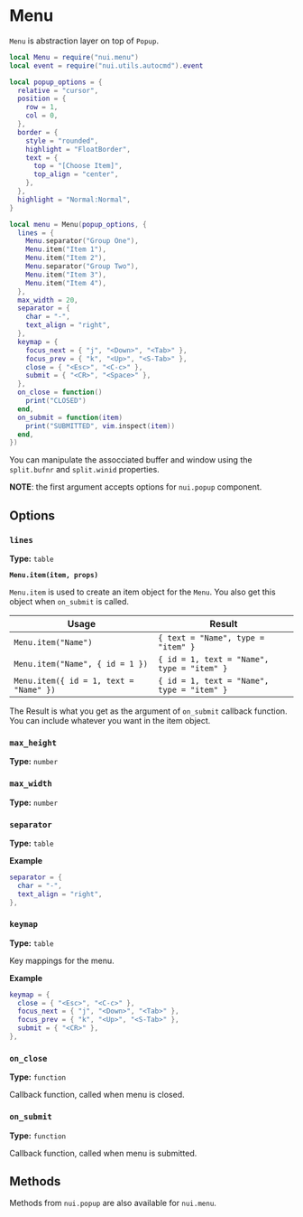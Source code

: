 # Menu

`Menu` is abstraction layer on top of `Popup`.

```lua
local Menu = require("nui.menu")
local event = require("nui.utils.autocmd").event

local popup_options = {
  relative = "cursor",
  position = {
    row = 1,
    col = 0,
  },
  border = {
    style = "rounded",
    highlight = "FloatBorder",
    text = {
      top = "[Choose Item]",
      top_align = "center",
    },
  },
  highlight = "Normal:Normal",
}

local menu = Menu(popup_options, {
  lines = {
    Menu.separator("Group One"),
    Menu.item("Item 1"),
    Menu.item("Item 2"),
    Menu.separator("Group Two"),
    Menu.item("Item 3"),
    Menu.item("Item 4"),
  },
  max_width = 20,
  separator = {
    char = "-",
    text_align = "right",
  },
  keymap = {
    focus_next = { "j", "<Down>", "<Tab>" },
    focus_prev = { "k", "<Up>", "<S-Tab>" },
    close = { "<Esc>", "<C-c>" },
    submit = { "<CR>", "<Space>" },
  },
  on_close = function()
    print("CLOSED")
  end,
  on_submit = function(item)
    print("SUBMITTED", vim.inspect(item))
  end,
})
```

You can manipulate the assocciated buffer and window using the
`split.bufnr` and `split.winid` properties.

**NOTE**: the first argument accepts options for `nui.popup` component.

## Options

### `lines`

**Type:** `table`

**`Menu.item(item, props)`**

`Menu.item` is used to create an item object for the `Menu`. You also get this
object when `on_submit` is called.

| Usage                                  | Result                                     |
| -------------------------------------- | ------------------------------------------ |
| `Menu.item("Name")`                    | `{ text = "Name", type = "item" }`         |
| `Menu.item("Name", { id = 1 })`        | `{ id = 1, text = "Name", type = "item" }` |
| `Menu.item({ id = 1, text = "Name" })` | `{ id = 1, text = "Name", type = "item" }` |

The Result is what you get as the argument of `on_submit` callback function.
You can include whatever you want in the item object.

### `max_height`

**Type:** `number`

### `max_width`

**Type:** `number`

### `separator`

**Type:** `table`

**Example**

```lua
separator = {
  char = "-",
  text_align = "right",
},
```

### `keymap`

**Type:** `table`

Key mappings for the menu.

**Example**

```lua
keymap = {
  close = { "<Esc>", "<C-c>" },
  focus_next = { "j", "<Down>", "<Tab>" },
  focus_prev = { "k", "<Up>", "<S-Tab>" },
  submit = { "<CR>" },
},
```

### `on_close`

**Type:** `function`

Callback function, called when menu is closed.

### `on_submit`

**Type:** `function`

Callback function, called when menu is submitted.

## Methods

Methods from `nui.popup` are also available for `nui.menu`.
